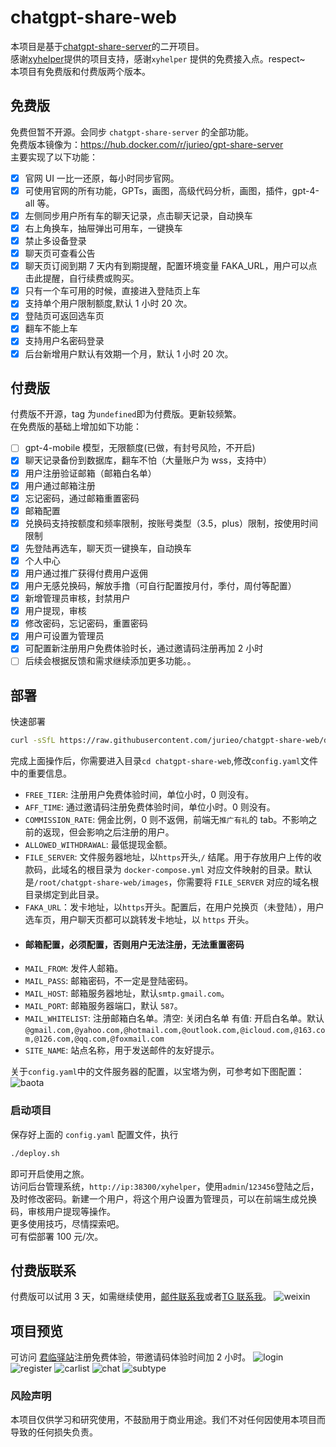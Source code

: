 # chatgpt-share-web

本项目是基于[chatgpt-share-server](https://github.com/xyhelper/chatgpt-share-server)的二开项目。  
感谢[xyhelper](https://github.com/xyhelper/)提供的项目支持，感谢`xyhelper` 提供的免费接入点。respect~  
本项目有免费版和付费版两个版本。

## 免费版

免费但暂不开源。会同步 `chatgpt-share-server` 的全部功能。  
免费版本镜像为：https://hub.docker.com/r/jurieo/gpt-share-server  
主要实现了以下功能：

- [x] 官网 UI 一比一还原，每小时同步官网。
- [x] 可使用官网的所有功能，GPTs，画图，高级代码分析，画图，插件，gpt-4-all 等。
- [x] 左侧同步用户所有车的聊天记录，点击聊天记录，自动换车
- [x] 右上角换车，抽屉弹出可用车，一键换车
- [x] 禁止多设备登录
- [x] 聊天页可查看公告
- [x] 聊天页订阅到期 7 天内有到期提醒，配置环境变量 FAKA_URL，用户可以点击此提醒，自行续费或购买。
- [x] 只有一个车可用的时候，直接进入登陆页上车
- [x] 支持单个用户限制额度,默认 1 小时 20 次。
- [x] 登陆页可返回选车页
- [x] 翻车不能上车
- [x] 支持用户名密码登录
- [x] 后台新增用户默认有效期一个月，默认 1 小时 20 次。

## 付费版

付费版不开源，tag 为`undefined`即为付费版。更新较频繁。  
在免费版的基础上增加如下功能：

- [ ] gpt-4-mobile 模型，无限额度(已做，有封号风险，不开启)
- [x] 聊天记录备份到数据库，翻车不怕（大量账户为 wss，支持中）
- [x] 用户注册验证邮箱（邮箱白名单）
- [x] 用户通过邮箱注册
- [x] 忘记密码，通过邮箱重置密码
- [x] 邮箱配置
- [x] 兑换码支持按额度和频率限制，按账号类型（3.5，plus）限制，按使用时间限制
- [x] 先登陆再选车，聊天页一键换车，自动换车
- [x] 个人中心
- [x] 用户通过推广获得付费用户返佣
- [x] 用户无感兑换码，解放手撸（可自行配置按月付，季付，周付等配置）
- [x] 新增管理员审核，封禁用户
- [x] 用户提现，审核
- [x] 修改密码，忘记密码，重置密码
- [x] 用户可设置为管理员
- [x] 可配置新注册用户免费体验时长，通过邀请码注册再加 2 小时
- [ ] 后续会根据反馈和需求继续添加更多功能。。

## 部署

快速部署

```bash
curl -sSfL https://raw.githubusercontent.com/jurieo/chatgpt-share-web/deploy/quick-install.sh | bash
```

完成上面操作后，你需要进入目录`cd chatgpt-share-web`,修改`config.yaml`文件中的重要信息。

- `FREE_TIER`: 注册用户免费体验时间，单位小时，0 则没有。
- `AFF_TIME`: 通过邀请码注册免费体验时间，单位小时。0 则没有。
- `COMMISSION_RATE`: 佣金比例，0 则不返佣，前端无`推广有礼`的 tab。不影响之前的返现，但会影响之后注册的用户。
- `ALLOWED_WITHDRAWAL`: 最低提现金额。
- `FILE_SERVER`: 文件服务器地址，以`https`开头,`/` 结尾。用于存放用户上传的收款码，此域名的根目录为 `docker-compose.yml` 对应文件映射的目录。默认是`/root/chatgpt-share-web/images`，你需要将 `FILE_SERVER` 对应的域名根目录绑定到此目录。
- `FAKA_URL`：发卡地址，以`https`开头。配置后，在用户兑换页（未登陆），用户选车页，用户聊天页都可以跳转发卡地址，以 `https` 开头。
- #### **邮箱配置，必须配置，否则用户无法注册，无法重置密码**
- `MAIL_FROM`: 发件人邮箱。
- `MAIL_PASS`: 邮箱密码，不一定是登陆密码。
- `MAIL_HOST`: 邮箱服务器地址，默认`smtp.gmail.com`。
- `MAIL_PORT`: 邮箱服务器端口，默认 `587`。
- `MAIL_WHITELIST`: 注册邮箱白名单。清空: 关闭白名单 有值: 开启白名单。默认`@gmail.com,@yahoo.com,@hotmail.com,@outlook.com,@icloud.com,@163.com,@126.com,@qq.com,@foxmail.com`
- `SITE_NAME`: 站点名称，用于发送邮件的友好提示。

关于`config.yaml`中的文件服务器的配置，以宝塔为例，可参考如下图配置：
![baota](https://raw.githubusercontent.com/jurieo/chatgpt-share-web/main/assets/baota.png)

### 启动项目

保存好上面的 `config.yaml` 配置文件，执行

```sh
./deploy.sh
```

即可开启使用之旅。  
访问后台管理系统，`http://ip:38300/xyhelper`，使用`admin`/`123456`登陆之后，及时修改密码。新建一个用户，将这个用户设置为管理员，可以在前端生成兑换码，审核用户提现等操作。  
更多使用技巧，尽情探索吧。  
可有偿部署 100 元/次。

## 付费版联系

付费版可以试用 3 天，如需继续使用，[邮件联系我](mailto:junlinyizhan@gmail.com?subject=share付费版使用&body=我想付费使用share付费版，我的服务器ip是)或者[TG 联系我](https://t.me/ddjjsv)。
![weixin](https://raw.githubusercontent.com/jurieo/chatgpt-share-web/main/assets/weixin.png)

## 项目预览

可访问 [君临驿站](https://aiok.me/user/#/register?i=4ME9Z)注册免费体验，带邀请码体验时间加 2 小时。
![login](https://raw.githubusercontent.com/jurieo/chatgpt-share-web/main/assets/login.png)
![register](https://raw.githubusercontent.com/jurieo/chatgpt-share-web/main/assets/register.png)
![carlist](https://raw.githubusercontent.com/jurieo/chatgpt-share-web/main/assets/carlist.png)
![chat](https://raw.githubusercontent.com/jurieo/chatgpt-share-web/main/assets/chat.png)
![subtype](https://raw.githubusercontent.com/jurieo/chatgpt-share-web/main/assets/subtype.png)

### 风险声明

本项目仅供学习和研究使用，不鼓励用于商业用途。我们不对任何因使用本项目而导致的任何损失负责。

